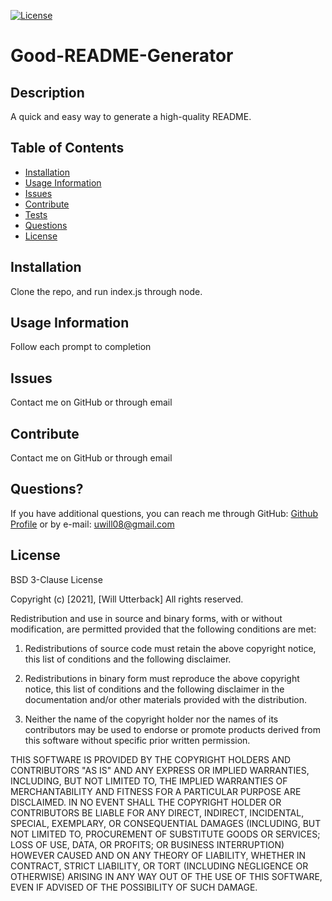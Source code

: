 
[![License](https://img.shields.io/badge/license-BSD%203--Clause-red)](http://choosealicense.com/licenses/bsd-3-clause/)
# Good-README-Generator

## Description

A quick and easy way to generate a high-quality README.

## Table of Contents

- [Installation](#Installation)
- [Usage Information](#Usage-Information)
- [Issues](#Issues)
- [Contribute](#Contribute)
- [Tests](#Tests)
- [Questions](#Questions)
- [License](#License)

## Installation

Clone the repo, and run index.js through node.

## Usage Information

Follow each prompt to completion

## Issues

Contact me on GitHub or through email

## Contribute

Contact me on GitHub or through email

## Questions?
If you have additional questions, you can reach me through GitHub:
[Github Profile](https://github.com/wjutterback) or by e-mail: uwill08@gmail.com

## License

BSD 3-Clause License

Copyright (c) [2021], [Will Utterback]
All rights reserved.

Redistribution and use in source and binary forms, with or without
modification, are permitted provided that the following conditions are met:

1. Redistributions of source code must retain the above copyright notice, this
   list of conditions and the following disclaimer.

2. Redistributions in binary form must reproduce the above copyright notice,
   this list of conditions and the following disclaimer in the documentation
   and/or other materials provided with the distribution.

3. Neither the name of the copyright holder nor the names of its
   contributors may be used to endorse or promote products derived from
   this software without specific prior written permission.

THIS SOFTWARE IS PROVIDED BY THE COPYRIGHT HOLDERS AND CONTRIBUTORS "AS IS"
AND ANY EXPRESS OR IMPLIED WARRANTIES, INCLUDING, BUT NOT LIMITED TO, THE
IMPLIED WARRANTIES OF MERCHANTABILITY AND FITNESS FOR A PARTICULAR PURPOSE ARE
DISCLAIMED. IN NO EVENT SHALL THE COPYRIGHT HOLDER OR CONTRIBUTORS BE LIABLE
FOR ANY DIRECT, INDIRECT, INCIDENTAL, SPECIAL, EXEMPLARY, OR CONSEQUENTIAL
DAMAGES (INCLUDING, BUT NOT LIMITED TO, PROCUREMENT OF SUBSTITUTE GOODS OR
SERVICES; LOSS OF USE, DATA, OR PROFITS; OR BUSINESS INTERRUPTION) HOWEVER
CAUSED AND ON ANY THEORY OF LIABILITY, WHETHER IN CONTRACT, STRICT LIABILITY,
OR TORT (INCLUDING NEGLIGENCE OR OTHERWISE) ARISING IN ANY WAY OUT OF THE USE
OF THIS SOFTWARE, EVEN IF ADVISED OF THE POSSIBILITY OF SUCH DAMAGE.

